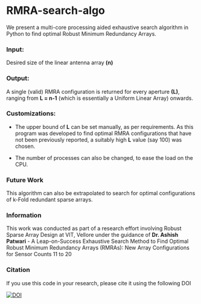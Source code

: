 # RMRA-search-algo

We present a multi-core processing aided exhaustive search algorithm in Python to find optimal Robust Minimum Redundancy Arrays. 

### Input: 
Desired size of the linear antenna array **(n)**

### Output:
A single (valid) RMRA configuration is returned for every aperture **(L)**, ranging from **L = n-1** (which is essentially a Uniform Linear Array) onwards.

### Customizations:
- The upper bound of **L** can be set manually, as per requirements. As this program was developed to find optimal RMRA configurations that have not been previously reported, a suitably high **L** value (say 100) was chosen.

- The number of processes can also be changed, to ease the load on the CPU.


### Future Work
This algorithm can also be extrapolated to search for optimal configurations of k-Fold redundant sparse arrays.

### Information

This work was conducted as part of a research effort involving Robust Sparse Array Design at VIT, Vellore under the guidance of **Dr. Ashish Patwari** - A Leap-on-Success Exhaustive Search Method to Find Optimal Robust Minimum
 Redundancy Arrays (RMRAs): New Array Configurations for Sensor Counts 11 to 20

### Citation
If you use this code in your research, please cite it using the following DOI

[![DOI](https://zenodo.org/badge/1016633240.svg)](https://doi.org/10.5281/zenodo.15847559)



    
